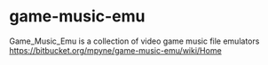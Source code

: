 # game-music-emu
Game_Music_Emu is a collection of video game music file emulators https://bitbucket.org/mpyne/game-music-emu/wiki/Home
